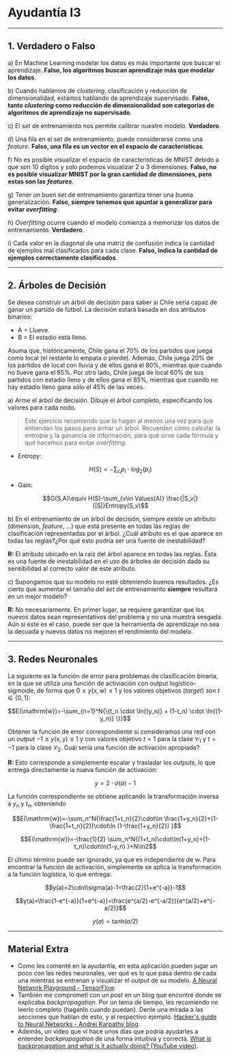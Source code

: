 # Ayudantía I3

---

## 1. Verdadero o Falso

a) En Machine Learning modelar los datos es más importante que buscar el aprendizaje. **Falso, los algoritmos buscan aprendizaje más que modelar los datos**.

b) Cuando hablamos de *clustering*, clasificación y reducción de dimensionalidad, estamos hablando de aprendizaje supervisado. **Falso, tanto *clustering* como reducción de dimensionalidad son categorías de algoritmos de aprendizaje no supervisado**.

c) El *set* de entrenamiento nos permite calibrar nuestro modelo. **Verdadero**.

d) Una fila en el set de entrenamiento, puede considerarse como una *feature*. **Falso, una fila es un vector en el espacio de características**.

f) No es posible visualizar el espacio de características de MNIST debido a que son 10 dígitos y solo podemos visualizar 2 o 3 dimensiones. **Falso, no es posible visualizar MNIST por la gran cantidad de dimensiones, pero estas son las *features***.

g) Tener un buen *set* de entrenamiento garantiza tener una buena generalización. **Falso, siempre tenemos que apuntar a generalizar para evitar *overfitting***.

h) *Overfitting* ocurre cuando el modelo comienza a memorizar los datos de entrenamiento. **Verdadero**.

i) Cada valor en la diagonal de una matriz de confusión indica la cantidad de ejemplos mal clasificados para cada clase. **Falso, indica la cantidad de ejemplos correctamente clasificados**.

---

## 2. Árboles de Decisión

Se desea construir un árbol de decisión para saber si Chile sería capaz de ganar un partido de fútbol. La decisión estará basada en dos atributos binarios:

* A = Llueve.
* B = El estadio está lleno.

Asuma que, históricamente, Chile gana el 70% de los partidos que juega como local (el restante lo empata o pierde). Además, Chile juega 20% de los partidos de local con lluvia y de ellos gana el 80%, mientras que cuando no llueve gana el 85%. Por otro lado, Chile juega de local 60% de sus partidos con estadio lleno y de ellos gana el 85%, mientras que cuando no hay estadio lleno gana sólo el 45% de las veces.

a) Arme el árbol de decisión. Dibuje el árbol completo, especificando los valores para cada nodo.

> Este ejercicio recomiendo que lo hagan al menos una vez para que entiendan los pasos para armar un árbol. Recuerden cómo calcular la entropía y la ganancia de información, para qué sirve cada fórmula y qué hacemos para evitar *overfitting*.
>

* Entropy:

  $$H(S)=-\sum_{c_i}{p_i \cdot log_2(p_i)}$$

* Gain:

  $$G(S,A)\equiv H(S)-\sum_{v\in Values(A)} \frac{|S_v|}{|S|}Entropy(S_v)$$

b) En el entrenamiento de un árbol de decisión, siempre existe un atributo (dimension, *feature*, ...) que está presente en todas las reglas de clasificación representadas por el árbol. ¿Cuál atributo es el que aparece en todas las reglas?¿Por qué esto podría ser una fuente de inestabilidad?

**R:** El atributo ubicado en la raíz del árbol aparece en todas las reglas. Ésta es una fuente de inestabilidad en el uso de árboles de decisión dada su sensibilidad al correcto valor de este atributo.

c) Supongamos que su modelo no esté obteniendo buenos resultados. ¿Es cierto que aumentar el tamaño del *set* de entrenamiento **siempre** resultará en un mejor modelo?

**R:** No necesariamente. En primer lugar, se requiere garantizar que los nuevos datos sean representativos del problema y no una muestra sesgada. Aún si este es el caso, puede ser que la herramienta de aprendizaje no sea la decuada y nuevos datos no mejoren el rendimiento del modelo.

---

## 3. Redes Neuronales

La siguiente es la función de error para problemas de clasificación binaria, en la que se utiliza una función de activiación con output logístico-sigmoide, de forma que $0 \leq y(\mathrm{x}, \mathrm{w}) \leq 1$ y los valores objetivos (*target*) son $t\in\{0, 1\}$:

$$E(\mathrm{w})=-\sum_{n=1}^N{\{t_n \cdot \ln{(y_n)} + (1-t_n) \cdot \ln{(1-y_n)} \}}$$

Obtener la función de error correspondiente si consideramos una red con un *output* $-1\leq y(\mathrm{x}, \mathrm{y})\leq 1$ y con valores objetivo $t=1$ para la clase $\mathcal{C}_1$ y $t=-1$ para la clase $\mathcal{C}_2$. Cuál sería una función de activación apropiada?

**R:** Esto corresponde a simplemente escalar y trasladar los *outputs*, lo que entrega directamente la nueva función de activación:

$$y=2\cdot \sigma{(a)}-1$$

La función correspondiente se obtiene aplicando la transformación inversa a $y_n$ y $t_n$, obteniendo

$$E(\mathrm{w})=-\sum_n^N{\frac{1+t_n}{2}\cdot\ln \frac{1+y_n}{2}+(1-\frac{1+t_n}{2})\cdot\ln (1-\frac{1+y_n}{2}) }$$

$$E(\mathrm{w})=-\frac{1}{2} \sum_n^N{(1+t_n)\cdot\ln(1+y_n)+(1-t_n)\cdot\ln(1-y_n) }+N\ln2$$

El último término puede ser ignorado, ya que es independiente de $\mathrm{w}$. Para encontrar la función de activación, simplemente se aplica la transformación a la función logística, lo que entrega:

$$y(a)=2\cdot\sigma(a)-1=\frac{2}{1+e^{-a}}-1$$

$$y(a)=\frac{1-e^{-a}}{1+e^{-a}}=\frac{e^{a/2}-e^{-a/2}}{e^{a/2}+e^{-a/2}}$$

$$y(a)=\mathrm{tanh}(a/2)$$

---

## Material Extra

* Como les comenté en la ayudantía, en esta aplicación pueden jugar un poco con las redes neuronales, ver qué es lo que pasa dentro de cada una mientras se entrenan y visualizar el *output* de su modelo. [A Neural Network Playground - TensorFlow](playground.tensorflow.org/).
* También me comprometí con un *post* en un blog que encontré donde se explicaba *backpropagation*. Por un tema de tiempo, les recomiendo no leerlo completo (haganlo cuando puedan). Denle una mirada a las secciones que hablan de esto, y al respectivo ejemplo. [Hacker's guide to Neural Networks - Andrej Karpathy blog](http://karpathy.github.io/neuralnets/).
* Además, un video que vi hace unos días que podría ayudarles a entender *backpropagation* de una forma intuitiva y correcta. [What is backpropagation and what is it actually doing? (YouTube video)](https://youtu.be/Ilg3gGewQ5U).

